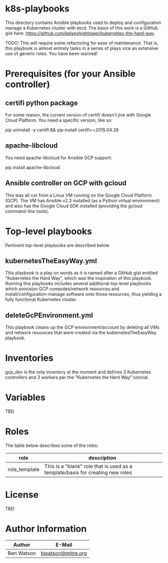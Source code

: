 # k8s-playbooks

This directory contains Ansible playbooks used to deploy and configuration
manage a Kubernetes cluster with etcd.  The basis of this work is a GitHub
gist here: https://github.com/kelseyhightower/kubernetes-the-hard-way

TODO: This will require some refactoring for ease of maintenance.  That is,
this playbook is almost entirely tasks in a series of plays vice an extensive
use of generic roles.  You have been warned!

# Prerequisites (for your Ansible controller)

## certifi python package
For some reason, the current version of certifi doesn't jive with Google Cloud
Platform.  You need a specific version, like so:

pip uninstall -y certifi && pip install certifi==2015.04.28

## apache-libcloud
You need apache-libcloud for Ansible GCP support:

pip install apache-libcloud

## Ansible controller on GCP with gcloud
This was all run from a Linux VM running on the Google Cloud Platform (GCP).
The VM has Ansible v2.3 installed (as a Python virtual environment) and also
has the Google Cloud SDK installed (providing the gcloud command-line tools).

# Top-level playbooks

Pertinent top-level playbooks are described below

## kubernetesTheEasyWay.yml
This playbook is a play on words as it is named after a GitHub gist entitled
"Kubernetes the Hard Way", which was the inspiration of this playbook.  Running
this playbooks includes several additional top-level playbooks which provision
GCP computes/network resources and install/configuration-manage software onto
those resources, thus yielding a fully functional Kubernetes cluster.

## deleteGcPEnvironment.yml

This playbook cleans up the GCP environment/account by deleting all VMs and
network resources that were created via the kubernetesTheEasyWay playbook.

# Inventories

gcp_dev is the only inventory at the moment and defines 3 Kubernetes controllers
and 3 workers per the "Kubernetes the Hard Way" tutorial.

# Variables

TBD

# Roles

The table below describes some of the roles:

|role|description|
|---|---|
|role_template|This is a "blank" role that is used as a template/basis for creating new roles|

# License

TBD

# Author Information

|Author|E-Mail|
|---|---|
|Ben Watson|bwatson@mitre.org|
